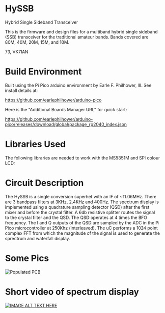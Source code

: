 # HySSB
Hybrid Single Sideband Transceiver

This is the firmware and design files for a multiband hybrid single sideband (SSB) transceiver for the traditional amateur bands. Bands covered are 80M, 40M, 20M, 15M, and 10M.

73, VK7IAN

# Build Environment

Built using the Pi Pico arduino environment by Earle F. Philhower, III. See install details at:

https://github.com/earlephilhower/arduino-pico


Here is the "Additional Boards Manager URL" for quick start:

https://github.com/earlephilhower/arduino-pico/releases/download/global/package_rp2040_index.json

# Libraries Used
The following libraries are needed to work with the MS5351M and SPI colour LCD:

# Circuit Description

The HySSB is a single conversion superhet with an IF of ~11.06MHz. There are 3 bandpass filters at 3KHz, 2.4KHz and 400Hz. The spectrum display is implemented using a quadrature sampling detector (QSD) after the first mixer and before the crystal filter. A 6db resistive splitter routes the signal to the crystal filter and the QSD. The QSD operates at 4 times the BFO frequency. The I and Q outputs of the QSD are sampled by the ADC in the Pi Pico microcontroller at 250Khz (interleaved). The uC performs a 1024 point complex FFT from which the magnitude of the signal is used to generate the sprectrum and waterfall display.

# Some Pics

![Populated PCB](/HySSB_Populated_PCB.jpg?raw=true "PCB")

# Short video of spectrum display

[![IMAGE ALT TEXT HERE](https://img.youtube.com/vi/Xhs8i59NhmU/0.jpg)](https://www.youtube.com/watch?v=Xhs8i59NhmU)
